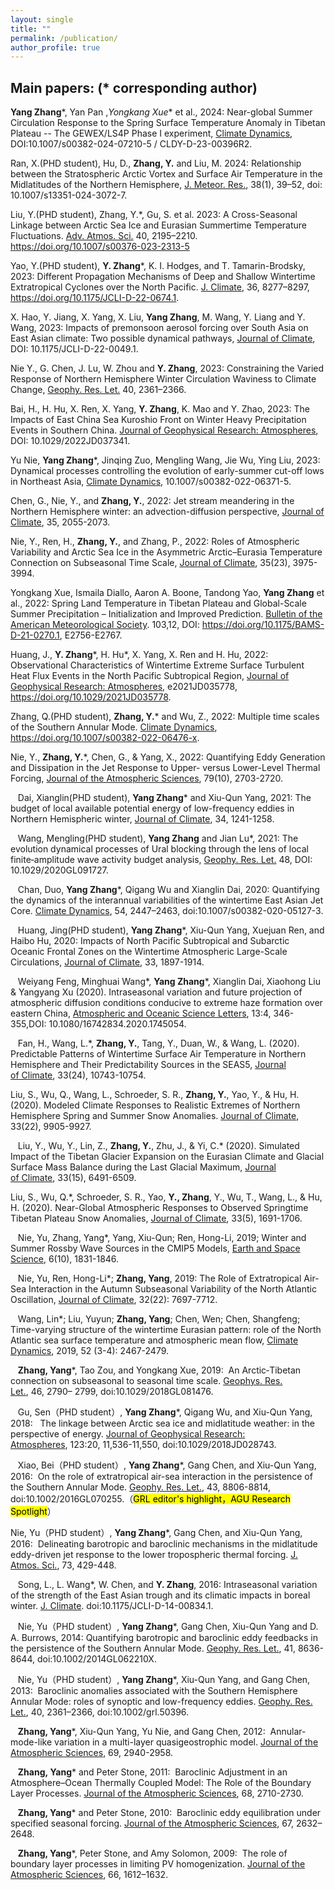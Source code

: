 ```yaml
---
layout: single
title: ""
permalink: /publication/
author_profile: true
---
```


## Main papers: (* corresponding author)

   **Yang Zhang***, Yan Pan ,*Yongkang Xue** et al., 2024: Near-global Summer Circulation Response to the Spring Surface Temperature Anomaly in Tibetan Plateau -- The GEWEX/LS4P Phase I experiment, <u>Climate Dynamics</u>, DOI:10.1007/s00382-024-07210-5 / CLDY-D-23-00396R2.

   Ran, X.(PHD student), Hu, D., **Zhang, Y.** and Liu, M. 2024: Relationship between the Stratospheric Arctic Vortex and Surface Air Temperature in the Midlatitudes of the Northern Hemisphere, <u>J. Meteor. Res.</u>, 38(1), 39–52, doi: 10.1007/s13351-024-3072-7. 

   Liu, Y.(PHD student), Zhang, Y.*, Gu, S. et al. 2023: A Cross-Seasonal Linkage between Arctic Sea Ice and Eurasian Summertime Temperature Fluctuations. <u>Adv. Atmos. Sci.</u> 40, 2195–2210. https://doi.org/10.1007/s00376-023-2313-5

   Yao, Y.(PHD student), **Y. Zhang***, K. I. Hodges, and T. Tamarin-Brodsky, 2023: Different Propagation Mechanisms of Deep and Shallow Wintertime Extratropical Cyclones over the North Pacific. <u>J. Climate</u>, 36, 8277–8297, https://doi.org/10.1175/JCLI-D-22-0674.1.

   X. Hao, Y. Jiang, X. Yang, X. Liu, **Yang Zhang**, M. Wang, Y. Liang and Y. Wang, 2023: Impacts of premonsoon aerosol forcing over South Asia on East Asian climate: Two possible dynamical pathways, <u>Journal of Climate</u>, DOI: 10.1175/JCLI-D-22-0049.1.
   
   Nie Y., G. Chen, J. Lu, W. Zhou and **Y. Zhang**, 2023: Constraining the Varied Response of Northern Hemisphere Winter Circulation Waviness to Climate Change, <u>Geophy. Res. Let.</u> 40, 2361–2366.

   Bai, H., H. Hu, X. Ren, X. Yang, **Y. Zhang**, K. Mao and Y. Zhao, 2023: The Impacts of East China Sea Kuroshio Front on Winter Heavy Precipitation Events in Southern China. <u>Journal of Geophysical Research: Atmospheres</u>, DOI: 10.1029/2022JD037341.

   Yu Nie, **Yang Zhang***, Jinqing Zuo, Mengling Wang, Jie Wu, Ying Liu, 2023: Dynamical processes controlling the evolution of early-summer cut-off lows in Northeast Asia, <u>Climate Dynamics</u>, 10.1007/s00382-022-06371-5.

   Chen, G., Nie, Y., and **Zhang, Y.**, 2022: Jet stream meandering in the Northern Hemisphere winter: an advection-diffusion perspective, <u>Journal of Climate</u>, 35, 2055-2073. 

   Nie, Y., Ren, H., **Zhang, Y.**, and Zhang, P., 2022: Roles of Atmospheric Variability and Arctic Sea Ice in the Asymmetric Arctic–Eurasia Temperature Connection on Subseasonal Time Scale, <u>Journal of Climate</u>, 35(23), 3975-3994.

   Yongkang Xue, Ismaila Diallo, Aaron A. Boone, Tandong Yao, **Yang Zhang** et al., 2022: Spring Land Temperature in Tibetan Plateau and Global-Scale Summer Precipitation – Initialization and Improved Prediction. <u>Bulletin of the American Meteorological Society</u>. 103,12, DOI: https://doi.org/10.1175/BAMS-D-21-0270.1, E2756-E2767.

   Huang, J., **Y. Zhang***, H. Hu*, X. Yang, X. Ren and H. Hu, 2022: Observational Characteristics of Wintertime Extreme Surface Turbulent Heat Flux Events in the North Pacific Subtropical Region, <u>Journal of Geophysical Research: Atmospheres</u>, e2021JD035778, https://doi.org/10.1029/2021JD035778.

   Zhang, Q.(PHD student), **Zhang, Y.*** and Wu, Z., 2022: Multiple time scales of the Southern Annular Mode. <u>Climate Dynamics</u>, https://doi.org/10.1007/s00382-022-06476-x.

   Nie, Y., **Zhang, Y.***, Chen, G., & Yang, X., 2022: Quantifying Eddy Generation and Dissipation in the Jet Response to Upper- versus Lower-Level Thermal Forcing, <u>Journal of the Atmospheric Sciences</u>, 79(10), 2703-2720. 

   Dai, Xianglin(PHD student), **Yang Zhang*** and Xiu-Qun Yang, 2021: The budget of local available potential energy of low-frequency eddies in Northern Hemispheric winter, <u>Journal of Climate</u>, 34, 1241-1258.

   Wang, Mengling(PHD student), **Yang Zhang** and Jian Lu*, 2021: The evolution dynamical processes of Ural blocking through the lens of local finite‐amplitude wave activity budget analysis, <u>Geophy. Res. Let.</u> 48, DOI: 10.1029/2020GL091727.
   
   Chan, Duo, **Yang Zhang***, Qigang Wu and Xianglin Dai, 2020: Quantifying the dynamics of the interannual variabilities of the wintertime East Asian Jet Core. <u>Climate Dynamics</u>, 54, 2447–2463, doi:10.1007/s00382-020-05127-3.
   
   Huang, Jing(PHD student), **Yang Zhang***, Xiu-Qun Yang, Xuejuan Ren, and Haibo Hu, 2020: Impacts of North Pacific Subtropical and Subarctic Oceanic Frontal Zones on the Wintertime Atmospheric Large-Scale Circulations, <u>Journal of Climate</u>, 33, 1897-1914.
   
   Weiyang Feng, Minghuai Wang*, **Yang Zhang***, Xianglin Dai, Xiaohong Liu & Yangyang Xu (2020). Intraseasonal variation and future projection of atmospheric diffusion conditions conducive to extreme haze formation over eastern China, <u>Atmospheric and Oceanic Science Letters</u>, 13:4, 346-355,DOI: 10.1080/16742834.2020.1745054.

   Fan, H., Wang, L.*, **Zhang, Y.**, Tang, Y., Duan, W., & Wang, L. (2020). Predictable Patterns of Wintertime Surface Air Temperature in Northern Hemisphere and Their Predictability Sources in the SEAS5, <u>Journal of Climate</u>, 33(24), 10743-10754.

   Liu, S., Wu, Q., Wang, L., Schroeder, S. R., **Zhang, Y.**, Yao, Y., & Hu, H. (2020). Modeled Climate Responses to Realistic Extremes of Northern Hemisphere Spring and Summer Snow Anomalies. <u>Journal of Climate</u>, 33(22), 9905-9927.

   Liu, Y., Wu, Y., Lin, Z., **Zhang, Y.**, Zhu, J., & Yi, C.* (2020). Simulated Impact of the Tibetan Glacier Expansion on the Eurasian Climate and Glacial Surface Mass Balance during the Last Glacial Maximum, <u>Journal of Climate</u>, 33(15), 6491-6509.

   Liu, S., Wu, Q.*, Schroeder, S. R., Yao, **Y., Zhang**, Y., Wu, T., Wang, L., & Hu, H. (2020). Near-Global Atmospheric Responses to Observed Springtime Tibetan Plateau Snow Anomalies, <u>Journal of Climate</u>, 33(5), 1691-1706.
   
   Nie, Yu, Zhang, Yang*, Yang, Xiu-Qun; Ren, Hong-Li, 2019; Winter and Summer Rossby Wave Sources in the CMIP5 Models, <u>Earth and Space Science</u>, 6(10), 1831-1846.
   
   Nie, Yu, Ren, Hong-Li*; **Zhang, Yang**, 2019: The Role of Extratropical Air-Sea Interaction in the Autumn Subseasonal Variability of the North Atlantic Oscillation, <u>Journal of Climate</u>, 32(22): 7697-7712.
   
   Wang, Lin*; Liu, Yuyun; **Zhang, Yang**; Chen, Wen; Chen, Shangfeng; Time-varying structure of the wintertime Eurasian pattern: role of the North Atlantic sea surface temperature and atmospheric mean flow, <u>Climate Dynamics</u>, 2019, 52 (3-4): 2467-2479.
   
   **Zhang, Yang***, Tao Zou, and Yongkang Xue, 2019:  An Arctic‐Tibetan connection on subseasonal to seasonal time scale. <u>Geophys. Res. Let.</u>, 46, 2790– 2799, doi:10.1029/2018GL081476. 
   
   Gu, Sen（PHD student）, **Yang Zhang***, Qigang Wu, and Xiu-Qun Yang, 2018:   The linkage between Arctic sea ice and midlatitude weather: in the perspective of energy. <u>Journal of Geophysical Research: Atmospheres</u>, 123:20, 11,536-11,550, doi:10.1029/2018JD028743.    
   
   Xiao, Bei（PHD student）, **Yang Zhang***, Gang Chen, and Xiu-Qun Yang, 2016:  On the role of extratropical air-sea interaction in the persistence of the Southern Annular Mode. <u>Geophy. Res. Let.</u>, 43, 8806-8814, doi:10.1002/2016GL070255.（<mark>GRL editor's highlight，AGU Research Spotlight</mark>） 

   Nie, Yu（PHD student）, **Yang Zhang***, Gang Chen, and Xiu-Qun Yang, 2016:  Delineating barotropic and baroclinic mechanisms in the midlatitude eddy-driven jet response to the lower tropospheric thermal forcing. <u>J. Atmos. Sci.</u>, 73, 429-448.  
   
   Song, L., L. Wang*, W. Chen, and **Y. Zhang**, 2016: Intraseasonal variation of the strength of the East Asian trough and its climatic impacts in boreal winter. <u>J. Climate</u>. doi:10.1175/JCLI-D-14-00834.1.
   
   Nie, Yu（PHD student）, **Yang Zhang***, Gang Chen, Xiu-Qun Yang and D. A. Burrows, 2014: Quantifying barotropic and baroclinic eddy feedbacks in the persistence of the Southern Annular Mode. <u>Geophy. Res. Let.</u>, 41, 8636-8644, doi:10.1002/2014GL062210X. 
   
   Nie, Yu（PHD student）, **Yang Zhang***, Xiu-Qun Yang, and Gang Chen, 2013:  Baroclinic anomalies associated with the Southern Hemisphere Annular Mode: roles of synoptic and low-frequency eddies. <u>Geophy. Res. Let.</u>, 40, 2361–2366, doi:10.1002/grl.50396. 
   
   **Zhang, Yang***, Xiu-Qun Yang, Yu Nie, and Gang Chen, 2012:  Annular-mode-like variation in a multi-layer quasigeostrophic model. <u>Journal of the Atmospheric Sciences</u>, 69, 2940-2958. 
   
   **Zhang, Yang*** and Peter Stone, 2011:  Baroclinic Adjustment in an Atmosphere–Ocean Thermally Coupled Model: The Role of the Boundary Layer Processes. <u>Journal of the Atmospheric Sciences</u>, 68, 2710-2730.  
   
   **Zhang, Yang*** and Peter Stone, 2010:  Baroclinic eddy equilibration under specified seasonal forcing. <u>Journal of the Atmospheric Sciences</u>, 67, 2632–2648. 
   
   **Zhang, Yang***, Peter Stone, and Amy Solomon, 2009:  The role of boundary layer processes in limiting PV homogenization. <u>Journal of the Atmospheric Sciences</u>, 66, 1612–1632.  
